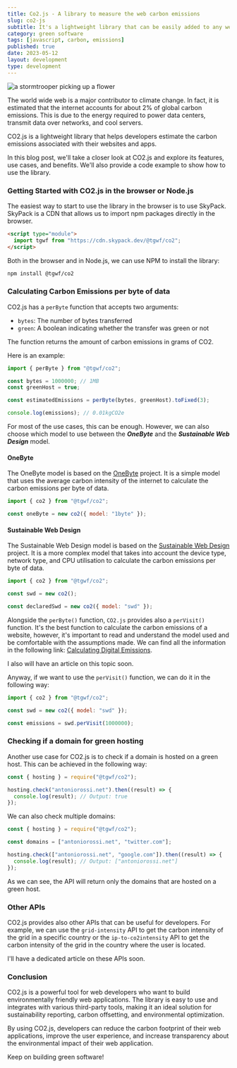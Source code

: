 ```yaml
---
title: Co2.js - A library to measure the web carbon emissions
slug: co2-js
subtitle: It's a lightweight library that can be easily added to any web application and used to track and analyse its carbon footprint
category: green software
tags: [javascript, carbon, emissions]
published: true
date: 2023-05-12
layout: development
type: development
---
```


<script>
  import Image from '$lib/components/Image.svelte';
  import mainImage from '$lib/assets/images/blog/co2.jpg?w=1000&h=600';
  import mainImageWebP from '$lib/assets/images/blog/co2.jpg?w=1000&h=600&format=webp&srcset';
  import mainImageSrcset from '$lib/assets/images/blog/co2.jpg?w=1000&h=600&srcset';
</script>

<Image
	wepImage={mainImageWebP}
	jpegImage={mainImage}
	alt='a stormtrooper picking up a flower'
	width={1000}
	height={600}
	placeholder='blur'
	classes='mt-6 mb-8 rounded-lg drop-shadow-md'
	loading='eager'
	feedImage=true
/>

The world wide web is a major contributor to climate change. In fact, it is estimated that the internet accounts for about 2% of global carbon emissions. This is due to the energy required to power data centers, transmit data over networks, and cool servers.

CO2.js is a lightweight library that helps developers estimate the carbon emissions associated with their websites and apps.

In this blog post, we'll take a closer look at CO2.js and explore its features, use cases, and benefits. We'll also provide a code example to show how to use the library.

### Getting Started with CO2.js in the browser or Node.js

The easiest way to start to use the library in the browser is to use SkyPack. SkyPack is a CDN that allows us to import npm packages directly in the browser.

```html
<script type="module">
  import tgwf from "https://cdn.skypack.dev/@tgwf/co2";
</script>
```

Both in the browser and in Node.js, we can use NPM to install the library:

```bash
npm install @tgwf/co2
```

### Calculating Carbon Emissions per byte of data

CO2.js has a `perByte` function that accepts two arguments:

- `bytes`: The number of bytes transferred
- `green`: A boolean indicating whether the transfer was green or not

The function returns the amount of carbon emissions in grams of CO2.

Here is an example:

```javascript
import { perByte } from "@tgwf/co2";

const bytes = 1000000; // 1MB
const greenHost = true;

const estimatedEmissions = perByte(bytes, greenHost).toFixed(3);

console.log(emissions); // 0.01kgCO2e
```

For most of the use cases, this can be enough. However, we can also choose which model to use between the **_OneByte_** and the **_Sustainable Web Design_** model.

#### OneByte

The OneByte model is based on the [OneByte](https://onebyte.dev/) project. It is a simple model that uses the average carbon intensity of the internet to calculate the carbon emissions per byte of data.

```javascript
import { co2 } from "@tgwf/co2";

const oneByte = new co2({ model: "1byte" });
```

#### Sustainable Web Design

The Sustainable Web Design model is based on the [Sustainable Web Design](https://sustainablewebdesign.org/) project. It is a more complex model that takes into account the device type, network type, and CPU utilisation to calculate the carbon emissions per byte of data.

```javascript
import { co2 } from "@tgwf/co2";

const swd = new co2();

const declaredSwd = new co2({ model: "swd" });
```

Alongside the `perByte()` function, `CO2.js` provides also a `perVisit()` function. It's the best function to calculate the carbon emissions of a website, however, it's important to read and understand the model used and be comfortable with the assumptions made. We can find all the information in the following link: [Calculating Digital Emissions](https://sustainablewebdesign.org/calculating-digital-emissions/).

I also will have an article on this topic soon.

Anyway, if we want to use the `perVisit()` function, we can do it in the following way:

```javascript
import { co2 } from "@tgwf/co2";

const swd = new co2({ model: "swd" });

const emissions = swd.perVisit(1000000);
```

### Checking if a domain for green hosting

Another use case for CO2.js is to check if a domain is hosted on a green host. This can be achieved in the following way:

```javascript
const { hosting } = require("@tgwf/co2");

hosting.check("antoniorossi.net").then((result) => {
  console.log(result); // Output: true
});
```

We can also check multiple domains:

```javascript
const { hosting } = require("@tgwf/co2");

const domains = ["antoniorossi.net", "twitter.com"];

hosting.check(["antoniorossi.net", "google.com"]).then((result) => {
  console.log(result); // Output: ["antoniorossi.net"]
});
```

As we can see, the API will return only the domains that are hosted on a green host.

### Other APIs

CO2.js provides also other APIs that can be useful for developers. For example, we can use the `grid-intensity` API to get the carbon intensity of the grid in a specific country or the `ip-to-co2intensity` API to get the carbon intensity of the grid in the country where the user is located.

I'll have a dedicated article on these APIs soon.

### Conclusion

CO2.js is a powerful tool for web developers who want to build environmentally friendly web applications. The library is easy to use and integrates with various third-party tools, making it an ideal solution for sustainability reporting, carbon offsetting, and environmental optimization.

By using CO2.js, developers can reduce the carbon footprint of their web applications, improve the user experience, and increase transparency about the environmental impact of their web application.

Keep on building green software!
